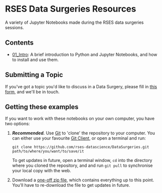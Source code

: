 # RSES Data Surgeries Resources

A variety of Jupyter Notebooks made during the RSES data surgeries sessions.

## Contents

- [01_Intro](./01_Intro/Intro_to_Python_and_Jupyter.ipynb): A brief introduction to Python and Jupyter Notebooks, and how to install and use them.

## Submitting a Topic

If you've got a topic you'd like to discuss in a Data Surgery, please fill in [this form](https://goo.gl/forms/M94YdBKPSjrihfYi1), and we'll be in touch.

## Getting these examples

If you want to work with these notebooks on your own computer, you have two options:

1. ***Recommended.*** Use [Git](https://git-scm.com/) to 'clone' the repository to your computer. You can either use your favourite [Git Client](https://git-scm.com/downloads/guis), or open a terminal and run:

    `git clone https://github.com/rses-datascience/DataSurgeries.git path/to/where/you/want/to/save/it`

    To get updates in future, open a terminal window, `cd` into the directory where you cloned the repository, and and run `git pull` to synchronise your local copy with the web.

2. Download a [one-off zip file](https://github.com/rses-datascience/DataSurgeries/archive/master.zip), which contains everything up to this point. You'll have to re-download the file to get updates in future.
